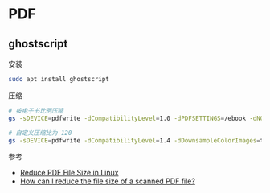 # PDF

## ghostscript

安装

```sh
sudo apt install ghostscript
```

压缩

```sh
# 按电子书比例压缩
gs -sDEVICE=pdfwrite -dCompatibilityLevel=1.0 -dPDFSETTINGS=/ebook -dNOPAUSE -dQUIET -dBATCH -sOutputFile=output.pdf input.pdf

# 自定义压缩比为 120
gs -sDEVICE=pdfwrite -dCompatibilityLevel=1.4 -dDownsampleColorImages=true -dColorImageResolution=120 -dNOPAUSE  -dBATCH -sOutputFile=output.pdf input.pdf
```
参考

- [Reduce PDF File Size in Linux](https://www.digitalocean.com/community/tutorials/reduce-pdf-file-size-in-linux)
- [How can I reduce the file size of a scanned PDF file?](https://askubuntu.com/questions/113544/how-can-i-reduce-the-file-size-of-a-scanned-pdf-file)

